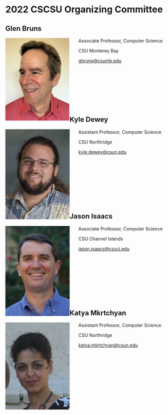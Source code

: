 # 2022 CSCSU Organizing Committee

## Glen Bruns

<img align="left" src="glenn.png" width="200"/> 

&nbsp;&nbsp;&nbsp;&nbsp;&nbsp;&nbsp; Associate Professor, Computer Science

&nbsp;&nbsp;&nbsp;&nbsp;&nbsp;&nbsp; CSU Monterey Bay

&nbsp;&nbsp;&nbsp;&nbsp;&nbsp;&nbsp; [gbruns@csumb.edu](gbruns@csumb.edu)

<br>
<br>
<br>
<br>
<br>
<br>
<br>

## Kyle Dewey
<img align="left" src="kd.jpg" width="200"/>
&nbsp;&nbsp;&nbsp;&nbsp;&nbsp;&nbsp; Assistant Professor, Computer Science

&nbsp;&nbsp;&nbsp;&nbsp;&nbsp;&nbsp; CSU Northridge

&nbsp;&nbsp;&nbsp;&nbsp;&nbsp;&nbsp; [kyle.dewey@csun.edu](kyle.dewey@csun.edu) 

<br>
<br>
<br>
<br>
<br>
<br>
<br>
<br>

## Jason Isaacs

<img align="left" src="jason.jpg" width="200"/>

&nbsp;&nbsp;&nbsp;&nbsp;&nbsp;&nbsp; Associate Professor, Computer Science

&nbsp;&nbsp;&nbsp;&nbsp;&nbsp;&nbsp; CSU Channel Islands

&nbsp;&nbsp;&nbsp;&nbsp;&nbsp;&nbsp; [jason.isaacs@csuci.edu](jason.isaacs@csuci.edu)

<br>
<br>
<br>
<br>
<br>
<br>
<br>
<br>

## Katya Mkrtchyan

<img align="left" src="km.png" width="200"/>

&nbsp;&nbsp;&nbsp;&nbsp;&nbsp;&nbsp; Assistant Professor, Computer Science

&nbsp;&nbsp;&nbsp;&nbsp;&nbsp;&nbsp; CSU Northridge

&nbsp;&nbsp;&nbsp;&nbsp;&nbsp;&nbsp; [katya.mkrtchyan@csun.edu](katya.mkrtchyan@csun.edu)